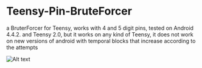 # Teensy-Pin-BruteForcer

a BruterForcer for Teensy, works with 4 and 5 digit pins, tested on Android 4.4.2. and Teensy 2.0, but it works on any kind of Teensy, it does not work on new versions of android with temporal blocks that increase according to the attempts




![Alt text](https://giphy.com/embed/4ZrFRyRqtRXNyYLWNd)

